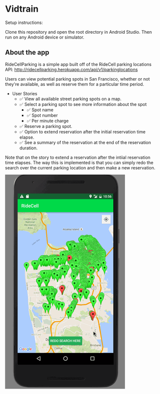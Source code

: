 # Vidtrain

Setup instructions: 

Clone this repository and open the root directory in Android Studio. Then run on any Android device or simulator.

## About the app

RideCellParking is a simple app built off of the RideCell parking locations API: http://ridecellparking.herokuapp.com/api/v1/parkinglocations

Users can view potential parking spots in San Francisco, whether or not they're available, as well as reserve them for a particular time period.

* User Stories
	*  :white_check_mark: View all available street parking spots on a map.
	*  :white_check_mark: Select a parking spot to see more information about the spot
		*  :white_check_mark: Spot name
		*  :white_check_mark: Spot number
		*  :white_check_mark: Per minute charge
	*  :white_check_mark: Reserve a parking spot.
	*  :white_check_mark: Option to extend reservation after the initial reservation time elapse.
	*  :white_check_mark: See a summary of the reservation at the end of the reservation duration.

Note that on the story to extend a reservation after the intiial reservation time elapses. The way this is implemented is that you can simply redo the search over the current parking location and then make a new reservation.

![Core Functionality](https://github.com/franklinho/RideCellParking/blob/master/RideCellWalkThrough.gif)

